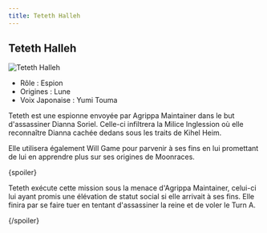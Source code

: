 ```yaml
---
title: Teteth Halleh
---
```


Teteth Halleh
-------------


![Teteth Halleh](/images/stories/saga/turnagundam/persos/moonrace/teteh.jpg)
* Rôle : Espion
* Origines : Lune
* Voix Japonaise : Yumi Touma



Teteth est une espionne envoyée par Agrippa Maintainer dans le but d'assassiner Dianna Soriel. Celle-ci infiltrera la Milice Inglession où elle reconnaître Dianna cachée dedans sous les traits de Kihel Heim.   

  

 Elle utilisera également Will Game pour parvenir à ses fins en lui promettant de lui en apprendre plus sur ses origines de Moonraces.  

  

 {spoiler}  

 Teteth exécute cette mission sous la menace d'Agrippa Maintainer, celui-ci lui ayant promis une élévation de statut social si elle arrivait à ses fins. Elle finira par se faire tuer en tentant d'assassiner la reine et de voler le Turn A.  

 {/spoiler}